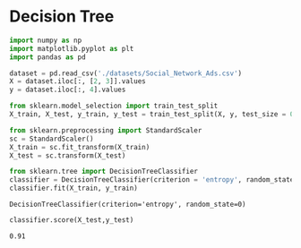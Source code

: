 # Decision Tree




```python
import numpy as np
import matplotlib.pyplot as plt
import pandas as pd
```


```python
dataset = pd.read_csv('./datasets/Social_Network_Ads.csv')
X = dataset.iloc[:, [2, 3]].values
y = dataset.iloc[:, 4].values
```


```python
from sklearn.model_selection import train_test_split
X_train, X_test, y_train, y_test = train_test_split(X, y, test_size = 0.25, random_state = 0)
```


```python
from sklearn.preprocessing import StandardScaler
sc = StandardScaler()
X_train = sc.fit_transform(X_train)
X_test = sc.transform(X_test)
```


```python
from sklearn.tree import DecisionTreeClassifier
classifier = DecisionTreeClassifier(criterion = 'entropy', random_state = 0)
classifier.fit(X_train, y_train)
```




    DecisionTreeClassifier(criterion='entropy', random_state=0)




```python
classifier.score(X_test,y_test)
```




    0.91





